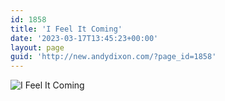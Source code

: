 ```yaml
---
id: 1858
title: 'I Feel It Coming'
date: '2023-03-17T13:45:23+00:00'
layout: page
guid: 'http://new.andydixon.com/?page_id=1858'
---
```


![I Feel It Coming](https://i0.wp.com/assets.g8x2.ldn.idrivee2-23.com/posters/I%20Feel%20It%20Coming%2001.jpg?w=1200&ssl=1 "I Feel It Coming")